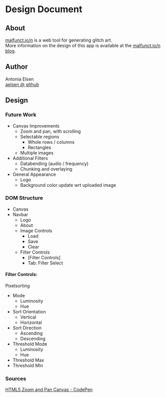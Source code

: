 # Design Document

## About
[malfunct.io/n](http://malfunct.io/n) is a web tool for generating glitch art.  
More information on the design of this app is available at the [malfunct.io/n blog](https://cascadi.us/malfunction/).

## Author
Antonia Elsen  
[aelsen @ github](https://github.com/aelsen/)

## Design

### Future Work
- Canvas Improvements
  - Zoom and pan, with scrolling
  - Selectable regions
    - Whole rows / columns
    - Rectangles
  - Multiple images
- Additional Filters
  - Databending (audio / frequency)
  - Chunking and overlaying
- General Appearance
  - Logo
  - Background color update wrt uploaded image

  
### DOM Structure  
- Canvas
- Navbar
  - Logo
  - About 
  - Image Controls
    - Load
    - Save
    - Clear
  - Filter Controls
    - [Filter Controls]
    - Tab: Filter Select
  
#### Filter Controls:  
Pixelsorting
- Mode
  - Luminosity
  - Hue
- Sort Orientation
  - Vertical
  - Horizontal
- Sort Direction
  - Ascending
  - Descending
- Threshold Mode
  - Luminosity
  - Hue
- Threshold Max
- Threshold MIn

### Sources
[HTML5 Zoom and Pan Canvas - CodePen](https://codepen.io/techslides/pen/zowLd)